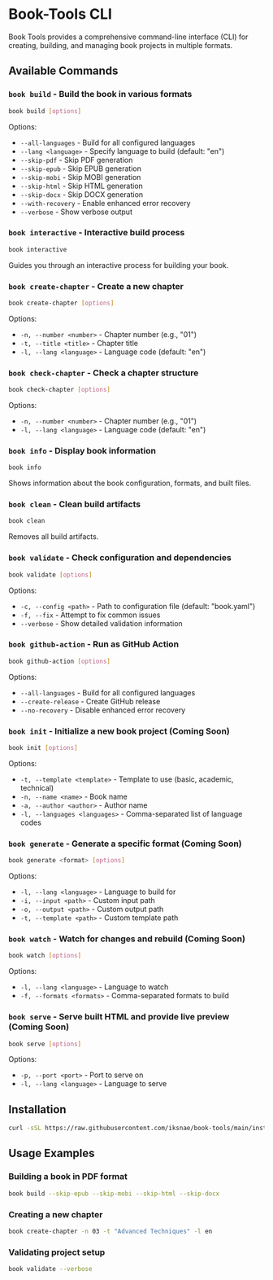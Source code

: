 # Book-Tools CLI

Book Tools provides a comprehensive command-line interface (CLI) for creating, building, and managing book projects in multiple formats.

## Available Commands

### `book build` - Build the book in various formats

```bash
book build [options]
```

Options:
- `--all-languages` - Build for all configured languages
- `--lang <language>` - Specify language to build (default: "en")
- `--skip-pdf` - Skip PDF generation
- `--skip-epub` - Skip EPUB generation
- `--skip-mobi` - Skip MOBI generation
- `--skip-html` - Skip HTML generation
- `--skip-docx` - Skip DOCX generation
- `--with-recovery` - Enable enhanced error recovery
- `--verbose` - Show verbose output

### `book interactive` - Interactive build process

```bash
book interactive
```

Guides you through an interactive process for building your book.

### `book create-chapter` - Create a new chapter

```bash
book create-chapter [options]
```

Options:
- `-n, --number <number>` - Chapter number (e.g., "01")
- `-t, --title <title>` - Chapter title
- `-l, --lang <language>` - Language code (default: "en")

### `book check-chapter` - Check a chapter structure

```bash
book check-chapter [options]
```

Options:
- `-n, --number <number>` - Chapter number (e.g., "01")
- `-l, --lang <language>` - Language code (default: "en")

### `book info` - Display book information

```bash
book info
```

Shows information about the book configuration, formats, and built files.

### `book clean` - Clean build artifacts

```bash
book clean
```

Removes all build artifacts.

### `book validate` - Check configuration and dependencies

```bash
book validate [options]
```

Options:
- `-c, --config <path>` - Path to configuration file (default: "book.yaml")
- `-f, --fix` - Attempt to fix common issues
- `--verbose` - Show detailed validation information

### `book github-action` - Run as GitHub Action

```bash
book github-action [options]
```

Options:
- `--all-languages` - Build for all configured languages
- `--create-release` - Create GitHub release
- `--no-recovery` - Disable enhanced error recovery

### `book init` - Initialize a new book project (Coming Soon)

```bash
book init [options]
```

Options:
- `-t, --template <template>` - Template to use (basic, academic, technical)
- `-n, --name <name>` - Book name
- `-a, --author <author>` - Author name
- `-l, --languages <languages>` - Comma-separated list of language codes

### `book generate` - Generate a specific format (Coming Soon)

```bash
book generate <format> [options]
```

Options:
- `-l, --lang <language>` - Language to build for
- `-i, --input <path>` - Custom input path
- `-o, --output <path>` - Custom output path
- `-t, --template <path>` - Custom template path

### `book watch` - Watch for changes and rebuild (Coming Soon)

```bash
book watch [options]
```

Options:
- `-l, --lang <language>` - Language to watch
- `-f, --formats <formats>` - Comma-separated formats to build

### `book serve` - Serve built HTML and provide live preview (Coming Soon)

```bash
book serve [options]
```

Options:
- `-p, --port <port>` - Port to serve on
- `-l, --lang <language>` - Language to serve

## Installation

```bash
curl -sSL https://raw.githubusercontent.com/iksnae/book-tools/main/install.sh | bash
```

## Usage Examples

### Building a book in PDF format

```bash
book build --skip-epub --skip-mobi --skip-html --skip-docx
```

### Creating a new chapter

```bash
book create-chapter -n 03 -t "Advanced Techniques" -l en
```

### Validating project setup

```bash
book validate --verbose
```
